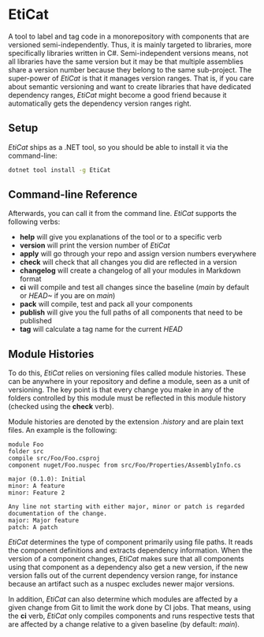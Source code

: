 # EtiCat

A tool to label and tag code in a monorepository with components that are versioned semi-independently. Thus, it is mainly targeted to libraries, more specifically libraries written in C#. Semi-independent versions means, not all libraries have the same version but it may be that multiple assemblies share a version number because they belong to the same sub-project. The super-power of *EtiCat* is that it manages version ranges. That is, if you care about semantic versioning and want to create libraries that have dedicated dependency ranges, *EtiCat* might become a good friend because it automatically gets the dependency version ranges right.

## Setup

*EtiCat* ships as a .NET tool, so you should be able to install it via the command-line:

```bash
dotnet tool install -g EtiCat
```

## Command-line Reference

Afterwards, you can call it from the command line. *EtiCat* supports the following verbs:

- **help** will give you explanations of the tool or to a specific verb
- **version** will print the version number of *EtiCat*
- **apply** will go through your repo and assign version numbers everywhere
- **check** will check that all changes you did are reflected in a version
- **changelog** will create a changelog of all your modules in Markdown format
- **ci** will compile and test all changes since the baseline (*main* by default or *HEAD~* if you are on *main*)
- **pack** will compile, test and pack all your components
- **publish** will give you the full paths of all components that need to be published
- **tag** will calculate a tag name for the current *HEAD*

## Module Histories

To do this, *EtiCat* relies on versioning files called module histories. These can be anywhere in your repository and define a module, seen as a unit of versioning. The key point is that every change you make in any of the folders controlled by this module must be reflected in this module history (checked using the **check** verb).

Module histories are denoted by the extension *.history* and are plain text files. An example is the following:

```plain
module Foo
folder src
compile src/Foo/Foo.csproj
component nuget/Foo.nuspec from src/Foo/Properties/AssemblyInfo.cs

major (0.1.0): Initial
minor: A feature
minor: Feature 2

Any line not starting with either major, minor or patch is regarded documentation of the change.
major: Major feature
patch: A patch
```

*EtiCat* determines the type of component primarily using file paths. It reads the component definitions and extracts dependency information. When the version of a component changes, *EtiCat* makes sure that all components using that component as a dependency also get a new version, if the new version falls out of the current dependency version range, for instance because an artifact such as a nuspec excludes newer major versions.

In addition, *EtiCat* can also determine which modules are affected by a given change from Git to limit the work done by CI jobs. That means, using the **ci** verb, *EtiCat* only compiles components and runs respective tests that are affected by a change relative to a given baseline (by default: *main*).
